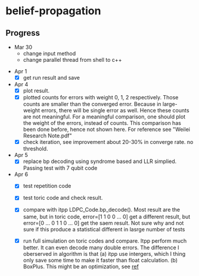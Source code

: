 # belief-propagation


## Progress
* Mar 30
  * change input method
  * change parallel thread from shell to c++
- Apr 1
  - [x] get run result and save
- Apr 4
  - [x] plot result.
  - [x] plotted counts for errors with weight 0, 1, 2 respectively. Those counts are smaller than the converged error. Because in large-weight errors, there will be single error as well. Hence these counts are not meaningful. For a meaningful comparison, one should plot the weight of the errors, instead of counts. This comparison has been done before, hence not shown here. For reference see "Weilei Research Note.pdf"
  - [x] check iteration, see improvement about 20-30% in converge rate. no threshold.
- Apr 5
  - [x] replace bp decoding using syndrome based and LLR simplied. Passing test with 7 qubit code
- Apr 6
  - [x] test repetition code
  - [x] test toric code and check result.
  - [x] compare with itpp LDPC_Code.bp_decode(). Most result are the same, but in toric code, error=[1 1 0 0 ... 0] get a different result, but error=[0 ... 0 1 1 0 ... 0] get the saem result. Not sure why and not sure if this produce a statistical different in lasrge number of tests
  - [x] run full simulation on toric codes and compare. Itpp perform much better. It can even decode many double errors. The difference I oberserved in algorithm is that (a) itpp use intergers, which I thing only save some time to make it faster than float calculation. (b) BoxPlus. This might be an optimization, see [ref](http://sc.enseeiht.fr/doc/Seminar_Matz.pdf)
  
  

